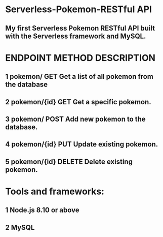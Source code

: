 # Serverless-Pokemon-RESTful API 
## My first Serverless Pokemon RESTful API built with the Serverless framework and MySQL.

#	ENDPOINT	METHOD	DESCRIPTION

## 1	pokemon/	GET	Get a list of all pokemon from the database
## 2	pokemon/{id}	GET	Get a specific pokemon.
## 3	pokemon/	POST	Add new pokemon to the database.
## 4	pokemon/{id}	PUT	Update existing pokemon.
## 5	pokemon/{id}	DELETE	Delete existing pokemon.

# Tools and frameworks:
## 1 Node.js 8.10 or above
## 2 MySQL

